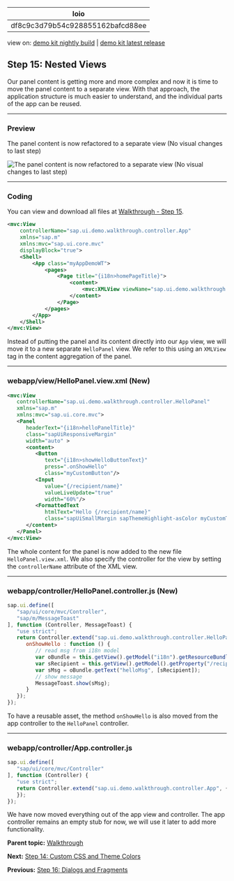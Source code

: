 <!-- loiodf8c9c3d79b54c928855162bafcd88ee -->

| loio |
| -----|
| df8c9c3d79b54c928855162bafcd88ee |

<div id="loio">

view on: [demo kit nightly build](https://openui5nightly.hana.ondemand.com/topic/df8c9c3d79b54c928855162bafcd88ee) | [demo kit latest release](https://sdk.openui5.org/topic/df8c9c3d79b54c928855162bafcd88ee)</div>

## Step 15: Nested Views

Our panel content is getting more and more complex and now it is time to move the panel content to a separate view. With that approach, the application structure is much easier to understand, and the individual parts of the app can be reused.

***

### Preview

   
  
<a name="loiodf8c9c3d79b54c928855162bafcd88ee__fig_r1j_pst_mr"/>The panel content is now refactored to a separate view \(No visual changes to last step\)

 ![](images/loiodc7fa7048c8b4083a9732901350a0c6d_HiRes.png "The panel content is now refactored to a separate view (No visual changes to
					last step)") 

***

### Coding

You can view and download all files at [Walkthrough - Step 15](https://sdk.openui5.org/explored.html#/sample/sap.m.tutorial.walkthrough.15/preview).

```xml
<mvc:View
	controllerName="sap.ui.demo.walkthrough.controller.App"
	xmlns="sap.m"
	xmlns:mvc="sap.ui.core.mvc"
	displayBlock="true">
	<Shell>
		<App class="myAppDemoWT">
			<pages>
				<Page title="{i18n>homePageTitle}">
					<content>
						<mvc:XMLView viewName="sap.ui.demo.walkthrough.view.HelloPanel"/>
					</content>
				</Page>
			</pages>
		</App>
	</Shell>
</mvc:View>

```

Instead of putting the panel and its content directly into our `App` view, we will move it to a new separate `HelloPanel` view. We refer to this using an `XMLView` tag in the content aggregation of the panel.

***

### webapp/view/HelloPanel.view.xml \(New\)

```xml
<mvc:View
   controllerName="sap.ui.demo.walkthrough.controller.HelloPanel"
   xmlns="sap.m"
   xmlns:mvc="sap.ui.core.mvc">
   <Panel
      headerText="{i18n>helloPanelTitle}"
      class="sapUiResponsiveMargin"
      width="auto" >
      <content>
         <Button
            text="{i18n>showHelloButtonText}"
            press=".onShowHello"
            class="myCustomButton"/>
         <Input
            value="{/recipient/name}"
            valueLiveUpdate="true"
            width="60%"/>
         <FormattedText
            htmlText="Hello {/recipient/name}"
            class="sapUiSmallMargin sapThemeHighlight-asColor myCustomText"/>
      </content>
   </Panel>
</mvc:View>
```

The whole content for the panel is now added to the new file `HelloPanel.view.xml`. We also specify the controller for the view by setting the `controllerName` attribute of the XML view.

***

### webapp/controller/HelloPanel.controller.js \(New\)

```js
sap.ui.define([
   "sap/ui/core/mvc/Controller",
   "sap/m/MessageToast"
], function (Controller, MessageToast) {
   "use strict";
   return Controller.extend("sap.ui.demo.walkthrough.controller.HelloPanel", {
      onShowHello : function () {
         // read msg from i18n model
         var oBundle = this.getView().getModel("i18n").getResourceBundle();
         var sRecipient = this.getView().getModel().getProperty("/recipient/name");
         var sMsg = oBundle.getText("helloMsg", [sRecipient]);
         // show message
         MessageToast.show(sMsg);
      }
   });
});
```

To have a reusable asset, the method `onShowHello` is also moved from the app controller to the `HelloPanel` controller.

***

### webapp/controller/App.controller.js

```js
sap.ui.define([
   "sap/ui/core/mvc/Controller"
], function (Controller) {
   "use strict";
   return Controller.extend("sap.ui.demo.walkthrough.controller.App", {
   });
});
```

We have now moved everything out of the app view and controller. The app controller remains an empty stub for now, we will use it later to add more functionality.

**Parent topic:** [Walkthrough](Walkthrough_3da5f4b.md "In this tutorial we will introduce you to all major development paradigms of OpenUI5.")

**Next:** [Step 14: Custom CSS and Theme Colors](Step_14_Custom_CSS_and_Theme_Colors_723f4b2.md "Sometimes we need to define some more fine-granular layouts and this is when we can use the flexibility of CSS by adding custom style classes to controls and style them as we like.")

**Previous:** [Step 16: Dialogs and Fragments](Step_16_Dialogs_and_Fragments_4da7298.md "In this step, we will take a closer look at another element which can be used to assemble views: the fragment.")

